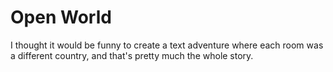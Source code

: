 # Open World

I thought it would be funny to create a text adventure where each room was a different country, and that's pretty much the whole story.